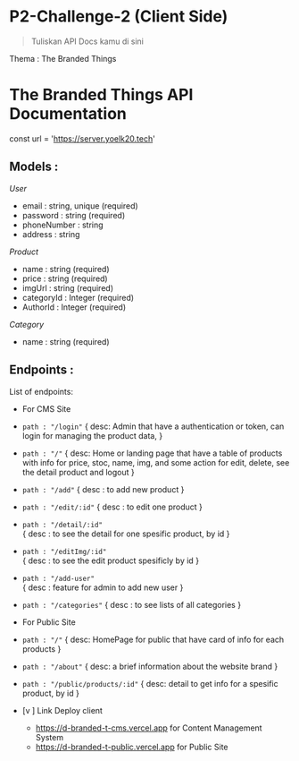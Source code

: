 # P2-Challenge-2 (Client Side)

> Tuliskan API Docs kamu di sini

Thema : The Branded Things

# The Branded Things API Documentation

const url = 'https://server.yoelk20.tech'

## Models :

_User_
- email : string, unique (required)
- password : string (required)
- phoneNumber : string 
- address : string

_Product_
- name : string (required)
- price : string (required)
- imgUrl : string (required)
- categoryId : Integer (required)
- AuthorId : Integer (required)

_Category_
- name : string (required)


## Endpoints :

List of endpoints: 

- For CMS Site

- `path : "/login"`
            {
                desc: Admin that have a authentication or token, can login for managing the product data,
            }
            
            
- `path : "/"`
            {
                desc: Home or landing page that have a table of products with info for price, stoc, name, img, and some action for edit, delete, see the detail product and logout
            }

- `path : "/add"`
            {
                desc : to add new product
            }

- `path : "/edit/:id"`
            {
                desc : to edit one product
            }

- `path : "/detail/:id"`          
            {
                desc : to see the detail for one spesific product, by id
            }

- `path : "/editImg/:id"`  
            {
                desc :  to see the edit product spesificly by id
            }

- `path : "/add-user"`            
            {
                desc : feature for admin to add new user
            }
- `path : "/categories"` 
            {
                desc : to see lists of all categories
            }




- For Public Site

- `path : "/"` 
      {
        desc: HomePage for public that have card of info for each products
      }

- `path : "/about"` 
      {
        desc: a brief information about the website brand
      }

- `path : "/public/products/:id"` 
      {
        desc: detail to get info for a spesific product, by id
      } 


- [v ] Link Deploy client
  - https://d-branded-t-cms.vercel.app for Content Management System
  - https://d-branded-t-public.vercel.app for Public Site
&nbsp;

